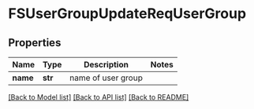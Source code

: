 # FSUserGroupUpdateReqUserGroup

## Properties
Name | Type | Description | Notes
------------ | ------------- | ------------- | -------------
**name** | **str** | name of user group | 

[[Back to Model list]](../README.md#documentation-for-models) [[Back to API list]](../README.md#documentation-for-api-endpoints) [[Back to README]](../README.md)


